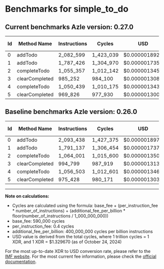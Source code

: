 # Benchmarks for simple_to_do

## Current benchmarks Azle version: 0.27.0

| Id  | Method Name    | Instructions | Cycles    | USD           | USD/Million Calls | Change                             |
| --- | -------------- | ------------ | --------- | ------------- | ----------------- | ---------------------------------- |
| 0   | addTodo        | 2_082_599    | 1_423_039 | $0.0000018922 | $1.89             | <font color="green">-10_839</font> |
| 1   | addTodo        | 1_787_426    | 1_304_970 | $0.0000017352 | $1.73             | <font color="green">-3_711</font>  |
| 2   | completeTodo   | 1_055_357    | 1_012_142 | $0.0000013458 | $1.34             | <font color="green">-8_644</font>  |
| 3   | clearCompleted | 985_252      | 984_100   | $0.0000013085 | $1.30             | <font color="green">-9_547</font>  |
| 4   | completeTodo   | 1_050_439    | 1_010_175 | $0.0000013432 | $1.34             | <font color="green">-6_064</font>  |
| 5   | clearCompleted | 969_826      | 977_930   | $0.0000013003 | $1.30             | <font color="green">-5_602</font>  |

## Baseline benchmarks Azle version: 0.26.0

| Id  | Method Name    | Instructions | Cycles    | USD           | USD/Million Calls |
| --- | -------------- | ------------ | --------- | ------------- | ----------------- |
| 0   | addTodo        | 2_093_438    | 1_427_375 | $0.0000018979 | $1.89             |
| 1   | addTodo        | 1_791_137    | 1_306_454 | $0.0000017372 | $1.73             |
| 2   | completeTodo   | 1_064_001    | 1_015_600 | $0.0000013504 | $1.35             |
| 3   | clearCompleted | 994_799      | 987_919   | $0.0000013136 | $1.31             |
| 4   | completeTodo   | 1_056_503    | 1_012_601 | $0.0000013464 | $1.34             |
| 5   | clearCompleted | 975_428      | 980_171   | $0.0000013033 | $1.30             |

---

**Note on calculations:**

- Cycles are calculated using the formula: base_fee + (per_instruction_fee \* number_of_instructions) + (additional_fee_per_billion \* floor(number_of_instructions / 1_000_000_000))
- base_fee: 590_000 cycles
- per_instruction_fee: 0.4 cycles
- additional_fee_per_billion: 400_000_000 cycles per billion instructions
- USD value is derived from the total cycles, where 1 trillion cycles = 1 XDR, and 1 XDR = $1.329670 (as of October 24, 2024)

For the most up-to-date XDR to USD conversion rate, please refer to the [IMF website](https://www.imf.org/external/np/fin/data/rms_sdrv.aspx).
For the most current fee information, please check the [official documentation](https://internetcomputer.org/docs/current/developer-docs/gas-cost#execution).
